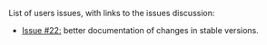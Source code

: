 List of users issues, with links to the issues discussion:
- [Issue #22:](https://github.com/CFMIP/COSPv2.0/issues/22) better documentation of changes in stable versions.
